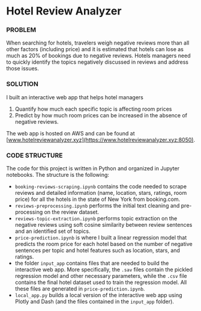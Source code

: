 # Hotel Review Analyzer  

### PROBLEM

When searching for hotels, travelers weigh negative reviews more than all other factors (including price) and it is estimated that hotels can lose as much as 20% of bookings due to negative reviews. Hotels managers need to quickly identify the topics negatively discussed in reviews and address those issues.  

### SOLUTION

I built an interactive web app that helps hotel managers  
1. Quantify how much each specific topic is affecting room prices
2. Predict by how much room prices can be increased in the absence of negative reviews.  

The web app is hosted on AWS and can be found at [www.hotelreviewanalyzer.xyz](https://www.hotelreviewanalyzer.xyz:8050).  

### CODE STRUCTURE

The code for this project is written in Python and organized in Jupyter notebooks. The structure is the following:  
- `booking-reviews-scraping.ipynb` contains the code needed to scrape reviews and detailed information (name, location, stars, ratings, room price) for all the hotels in the state of New York from booking.com.
- `reviews-preprocessing.ipynb` performs the initial text cleaning and pre-processing on the review dataset.
- `reviews-topic-extraction.ipynb` performs topic extraction on the negative reviews using soft cosine similarity between review sentences and an identified set of topics.
- `price-prediction.ipynb` is where I built a linear regression model that predicts the room price for each hotel based on the number of negative sentences per topic and hotel features such as location, stars, and ratings.
- the folder `input_app` contains files that are needed to build the interactive web app. More specifically, the `.sav` files contain the pickled regression model and other necessary parameters, while the `.csv` file contains the final hotel dataset used to train the regression model. All these files are generated in `price-prediction.ipynb`.
- `local_app.py` builds a local version of the interactive web app using Plotly and Dash (and the files contained in the `input_app` folder).



